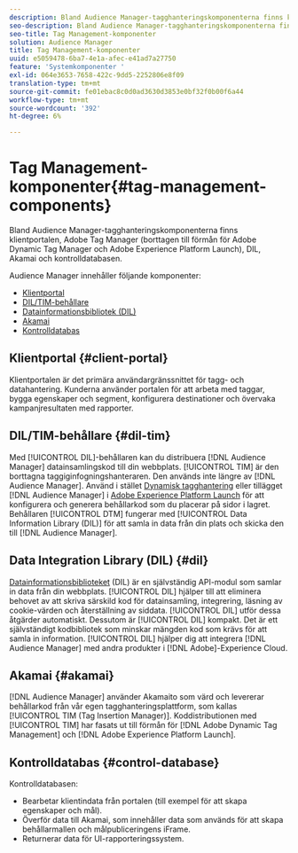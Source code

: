 ```yaml
---
description: Bland Audience Manager-tagghanteringskomponenterna finns klientportalen, Adobe Tag Manager (borttagen till förmån för Adobe Dynamic Tag Manager och Adobe Experience Platform Launch), DIL, Akamai och kontrolldatabasen.
seo-description: Bland Audience Manager-tagghanteringskomponenterna finns klientportalen, Adobe Tag Manager (borttagen till förmån för Adobe Dynamic Tag Manager och Adobe Experience Platform Launch), DIL, Akamai och kontrolldatabasen.
seo-title: Tag Management-komponenter
solution: Audience Manager
title: Tag Management-komponenter
uuid: e5059478-6ba7-4e1a-afec-e41ad7a27750
feature: 'Systemkomponenter '
exl-id: 064e3653-7658-422c-9dd5-2252806e8f09
translation-type: tm+mt
source-git-commit: fe01ebac8c0d0ad3630d3853e0bf32f0b00f6a44
workflow-type: tm+mt
source-wordcount: '392'
ht-degree: 6%

---
```


# Tag Management-komponenter{#tag-management-components}

Bland Audience Manager-tagghanteringskomponenterna finns klientportalen, Adobe Tag Manager (borttagen till förmån för Adobe Dynamic Tag Manager och Adobe Experience Platform Launch), DIL, Akamai och kontrolldatabasen.

<!-- 

c_comptag.xml

 -->

Audience Manager innehåller följande komponenter:

* [Klientportal](../../reference/system-components/components-tag-management.md#client-portal)
* [DIL/TIM-behållare](../../reference/system-components/components-tag-management.md#dil-tim)
* [Datainformationsbibliotek (DIL)](../../reference/system-components/components-tag-management.md#dil)
* [Akamai](../../reference/system-components/components-tag-management.md#akamai)
* [Kontrolldatabas](../../reference/system-components/components-tag-management.md#control-database)

## Klientportal {#client-portal}

Klientportalen är det primära användargränssnittet för tagg- och datahantering. Kunderna använder portalen för att arbeta med taggar, bygga egenskaper och segment, konfigurera destinationer och övervaka kampanjresultaten med rapporter.

## DIL/TIM-behållare {#dil-tim}

Med [!UICONTROL DIL]-behållaren kan du distribuera [!DNL Audience Manager] datainsamlingskod till din webbplats. [!UICONTROL TIM] är den borttagna taggiginfogningshanteraren. Den används inte längre av [!DNL Audience Manager]. Använd i stället [Dynamisk tagghantering](https://docs.adobe.com/content/help/sv-SE/dtm/using/dtm-home.html) eller tillägget [!DNL Audience Manager] i [Adobe Experience Platform Launch](https://experienceleague.adobe.com/docs/launch/using/extensions-ref/adobe-extension/audience-manager/overview.html) för att konfigurera och generera behållarkod som du placerar på sidor i lagret. Behållaren [!UICONTROL DTM] fungerar med [!UICONTROL Data Information Library (DIL)] för att samla in data från din plats och skicka den till [!DNL Audience Manager].

## Data Integration Library (DIL)  {#dil}

[Datainformationsbiblioteket](../../dil/dil-overview.md) (DIL) är en självständig API-modul som samlar in data från din webbplats. [!UICONTROL DIL] hjälper till att eliminera behovet av att skriva särskild kod för datainsamling, integrering, läsning av cookie-värden och återställning av siddata. [!UICONTROL DIL] utför dessa åtgärder automatiskt. Dessutom är [!UICONTROL DIL] kompakt. Det är ett självständigt kodbibliotek som minskar mängden kod som krävs för att samla in information. [!UICONTROL DIL] hjälper dig att integrera [!DNL Audience Manager] med andra produkter i [!DNL Adobe]-Experience Cloud.

## Akamai {#akamai}

[!DNL Audience Manager] använder  [](https://www.akamai.com/us/en/about/) Akamaito som värd och levererar behållarkod från vår egen tagghanteringsplattform, som kallas  [!UICONTROL TIM (Tag Insertion Manager)]. Koddistributionen med [!UICONTROL TIM] har fasats ut till förmån för [!DNL Adobe Dynamic Tag Management] och [!DNL Adobe Experience Platform Launch].

## Kontrolldatabas {#control-database}

Kontrolldatabasen:

* Bearbetar klientindata från portalen (till exempel för att skapa egenskaper och mål).
* Överför data till Akamai, som innehåller data som används för att skapa behållarmallen och målpubliceringens iFrame.
* Returnerar data för UI-rapporteringssystem.

